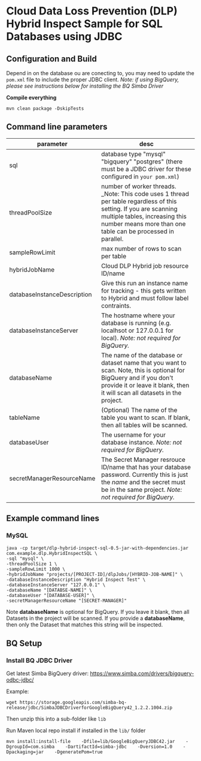 # Cloud Data Loss Prevention (DLP) Hybrid Inspect Sample for SQL Databases using JDBC

## Configuration and Build
Depend in on the database ou are conecting to, you may need to update the ```pom.xml``` file to include the proper JDBC client.
_Note: if using BigQuery, please see instructions below for installing the BQ Simba Driver_

__Compile everything__
```
mvn clean package -DskipTests
```

## Command line parameters

| parameter                   | desc                                                                                                                                                                                                                  | 
|-----------------------------|-----------------------------------------------------------------------------------------------------------------------------------------------------------------------------------------------------------------------|
| sql                         | database type "mysql" "bigquery" "postgres" (there must be a JDBC driver for these configured in ```your pom.xml```)                                                                                                  |
| threadPoolSize              | number of worker threads. _Note: This code uses 1 thread per table regardless of this setting. If you are scanning multiple tables, increasing this number means more than one table can be processed in parallel.    |
| sampleRowLimit              | max number of rows to scan per table                                                                                                                                                                                  |
| hybridJobName               | Cloud DLP Hybrid job resource ID/name                                                                                                                                                                                 |
| databaseInstanceDescription | Give this run an instance name for tracking - this gets written to Hybrid and must follow label contraints.                                                                                                           |
| databaseInstanceServer      | The hostname where your database is running (e.g. localhsot or 127.0.0.1 for local). _Note: not required for BigQuery._                                                                                               |
| databaseName                | The name of the database or dataset name that you want to scan.  Note, this is optional for BigQuery and if you don't provide it or leave it blank, then it will scan all datasets in the project.                    |
| tableName                   | (Optional) The name of the table you want to scan. If blank, then all tables will be scanned.                                                                                                                         |
| databaseUser                | The username for your database instance. _Note: not required for BigQuery._                                                                                                                                           |
| secretManagerResourceName   | The Secret Manager resrouce ID/name that has your database password. Currently this is just the _name_ and the secret must be in the same project.  _Note: not required for BigQuery._                                |

## Example command lines

### MySQL

```
java -cp target/dlp-hybrid-inspect-sql-0.5-jar-with-dependencies.jar com.example.dlp.HybridInspectSQL \
-sql "mysql" \
-threadPoolSize 1 \
-sampleRowLimit 1000 \
-hybridJobName "projects/[PROJECT-ID]/dlpJobs/[HYBRID-JOB-NAME]" \
-databaseInstanceDescription "Hybrid Inspect Test" \
-databaseInstanceServer "127.0.0.1" \
-databaseName "[DATABSE-NAME]" \
-databaseUser "[DATABASE-USER]" \
-secretManagerResourceName "[SECRET-MANAGER]"
```

Note __databaseName__ is optional for BigQuery.  If you leave it blank, then all Datasets in the project will be scanned.  If you provide a __databaseName__, then only the Dataset that matches this string will be inspected. 

## BQ Setup

### Install BQ JDBC Driver

Get latest Simba BigQuery driver: https://www.simba.com/drivers/bigquery-odbc-jdbc/

Example:
```
wget https://storage.googleapis.com/simba-bq-release/jdbc/SimbaJDBCDriverforGoogleBigQuery42_1.2.2.1004.zip
```

Then unzip this into a sub-folder like ```lib```

Run Maven local repo install if installed in the ```lib/``` folder
```
mvn install:install-file    -Dfile=lib/GoogleBigQueryJDBC42.jar    -DgroupId=com.simba    -DartifactId=simba-jdbc    -Dversion=1.0    -Dpackaging=jar    -DgeneratePom=true
```
